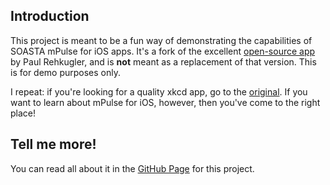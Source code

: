 ## Introduction

This project is meant to be a fun way of demonstrating the capabilities of SOASTA mPulse for iOS apps. It's a fork of the excellent [open-source app](https://github.com/paulrehkugler/xkcd) by Paul Rehkugler, and is **not** meant as a replacement of that version. This is for demo purposes only.

I repeat: if you're looking for a quality xkcd app, go to the [original](https://github.com/paulrehkugler/xkcd). If you want to learn about mPulse for iOS, however, then you've come to the right place!

## Tell me more!

You can read all about it in the [GitHub Page](http://msolnit.github.io/xkcd-with-mPulse/) for this project.
